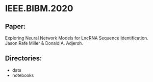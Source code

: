 # IEEE.BIBM.2020

## Paper:
Exploring Neural Network Models for LncRNA Sequence Identification.  
Jason Rafe Miller & Donald A. Adjeroh.

## Directories:
* data
* notebooks
